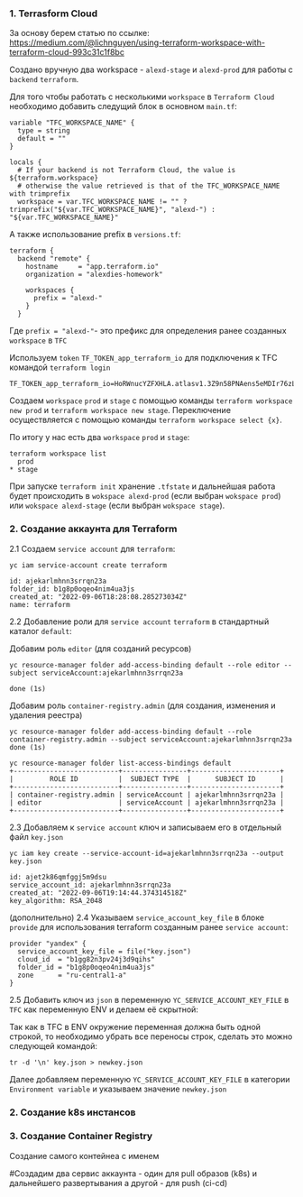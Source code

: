 ### 1. Terrasform Cloud

За основу берем статью по ссылке: https://medium.com/@lichnguyen/using-terraform-workspace-with-terraform-cloud-993c31c1f8bc

Создано вручную два workspace - `alexd-stage` и `alexd-prod` для работы с `backend` `terraform`.

Для того чтобы работать с несколькими `workspace` в `Terraform Cloud` необходимо добавить 
следущий блок в основном `main.tf`:

```
variable "TFC_WORKSPACE_NAME" {
  type = string
  default = ""
}

locals {
  # If your backend is not Terraform Cloud, the value is ${terraform.workspace}
  # otherwise the value retrieved is that of the TFC_WORKSPACE_NAME with trimprefix
  workspace = var.TFC_WORKSPACE_NAME != "" ? trimprefix("${var.TFC_WORKSPACE_NAME}", "alexd-") : "${var.TFC_WORKSPACE_NAME}"
```
А также использование prefix в `versions.tf`:
```
terraform {
  backend "remote" {
    hostname     = "app.terraform.io"
    organization = "alexdies-homework"

    workspaces {
      prefix = "alexd-" 
    }
  }
```
Где `prefix = "alexd-"`- это префикс для определения ранее созданных `workspace` в `TFC`

Используем `token` `TF_TOKEN_app_terraform_io` для подключения к TFC командой `terraform login` 

```
TF_TOKEN_app_terraform_io=HoRWnucYZFXHLA.atlasv1.3Z9n58PNAens5eMDIr76zLLk9OZ69fDKOMhF6Hz8pevfKgrFXBhjPjzChxxEuTEjT2Y
```

Создаем `workspace` `prod` и `stage` с помощью команды `terraform workspace new prod` и `terraform workspace new stage`. Переключение осуществляется с помощью команды `terraform workspace select {x}`.

По итогу у нас есть два `workspace` `prod` и `stage`:
```
terraform workspace list
  prod
* stage
```

При запуске `terraform init` хранение `.tfstate` и дальнейшая работа будет происходить в `wokspace alexd-prod` (если выбран `wokspace prod`) или `wokspace alexd-stage` (если выбран `wokspace stage`).

### 2. Создание аккаунта для Terraform

2.1 Создаем `service account` для `terraform`:

```
yc iam service-account create terraform

id: ajekarlmhnn3srrqn23a
folder_id: b1g8p0oqeo4nim4ua3js
created_at: "2022-09-06T18:28:08.285273034Z"
name: terraform
```

2.2 Добавление роли для `service account` `terraform` в стандартный каталог `default`:

Добавим роль `editor` (для созданий ресурсов)

```
yc resource-manager folder add-access-binding default --role editor --subject serviceAccount:ajekarlmhnn3srrqn23a

done (1s)
```
Добавим роль `container-registry.admin` (для создания, изменения и удаления реестра)

```
yc resource-manager folder add-access-binding default --role container-registry.admin --subject serviceAccount:ajekarlmhnn3srrqn23a
done (1s)
```
```
yc resource-manager folder list-access-bindings default
+--------------------------+----------------+----------------------+
|         ROLE ID          |  SUBJECT TYPE  |      SUBJECT ID      |
+--------------------------+----------------+----------------------+
| container-registry.admin | serviceAccount | ajekarlmhnn3srrqn23a |
| editor                   | serviceAccount | ajekarlmhnn3srrqn23a |
+--------------------------+----------------+----------------------+
```
2.3 Добавляем к `service account` ключ и записываем его в отдельный файл `key.json`

```
yc iam key create --service-account-id=ajekarlmhnn3srrqn23a --output key.json

id: ajet2k86qmfggj5m9dsu
service_account_id: ajekarlmhnn3srrqn23a
created_at: "2022-09-06T19:14:44.374314518Z"
key_algorithm: RSA_2048
```

(дополнительно) 2.4 Указываем `service_account_key_file` в блоке `provide` для использования terraform созданным ранее `service account`:

```
provider "yandex" {
  service_account_key_file = file("key.json")
  cloud_id  = "b1gg82n3pv24j3d9qihs"
  folder_id = "b1g8p0oqeo4nim4ua3js"
  zone      = "ru-central1-a"
}
```

2.5 Добавить ключ из `json` в переменную `YC_SERVICE_ACCOUNT_KEY_FILE` в `TFC` как переменную ENV и делаем её скрытной:

Так как в TFC в ENV окружение переменная должна быть одной строкой, то необходимо убрать все переносы строк, сделать это можно следующей командой:

`tr -d '\n' key.json > newkey.json`

Далее добавляем переменную `YC_SERVICE_ACCOUNT_KEY_FILE` в категории `Environment variable` и указываем значение `newkey.json`

### 2. Создание k8s инстансов



### 3. Создание Container Registry

Создание самого контейнеа с именем 


#Создадим два сервис аккаунта - один для pull образов (k8s) и дальнейшего развертывания а другой - для push (ci-cd)